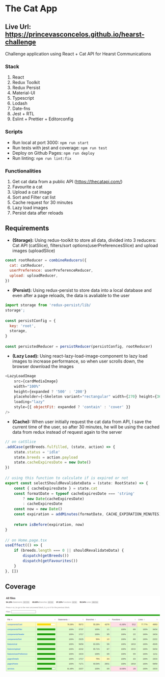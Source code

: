 # The Cat App

## Live Url: https://princevasconcelos.github.io/hearst-challenge

Challenge application using React + Cat API for Hearst Communications
### Stack

1. React
2. Redux Toolkit
3. Redux Persist
4. Material-UI
5. Typescript
6. Lodash
7. Date-fns
8. Jest + RTL
9. Eslint + Prettier + Editorconfig

### Scripts

- Run local at port 3000: `npm run start`
- Run tests with jest and coverage: `npm run test`
- Deploy on Github Pages: `npm run deploy`
- Run linting: `npm run lint:fix`

### Functionalities

1. Get cat data from a public API (https://thecatapi.com/)
2. Favourite a cat
3. Upload a cat image
4. Sort and Filter cat list
5. Cache request for 30 minutes
6. Lazy load images
7. Persist data after reloads


## Requirements

- **(Storage):** Using redux-toolkit to store all data, divided into 3 reducers: Cat API (catSlice), filters/sort options(userPreferencesSlice) and upload images (uploadSlice)
```js
const rootReducer = combineReducers({ 
  cat: catReducer,
  userPreference: userPreferenceReducer,
  upload: uploadReducer,
})
```

- **(Persist):** Using redux-persist to store data into a local database and even after a page reloads, the data is avaliable to the user
```js
import storage from 'redux-persist/lib/
storage';

const persistConfig = {
  key: 'root',
  storage,
}

const persistedReducer = persistReducer(persistConfig, rootReducer)
```

- **(Lazy Load):** Using react-lazy-load-image-component to lazy load images to increase performance, so when user scrolls down, the browser download the images
```js
<LazyLoadImage
    src={cardMediaImage}
    width="100%"
    height={expanded ? '500' : '200'}
    placeholder={<Skeleton variant="rectangular" width={270} height={360} />}
    loading="lazy"
    style={{ objectFit: expanded ? 'contain' : 'cover' }}
/>
```

- **(Cache):** When user initially request the cat data from API, I save the current time of the user, so after 30 minutes, he will be using the cached data from redux instead of request again to the server
```js
// on catSlice
.addCase(getBreeds.fulfilled, (state, action) => {
    state.status = 'idle'
    state.breeds = action.payload
    state.cacheExpiresDate = new Date()
})

// using this function to calculate if is expired or not
export const selectShouldRevalidateData = (state: RootState) => {
    const { cacheExpiresDate } = state.cat
    const formatDate = typeof cacheExpiresDate === 'string'
        ? new Date(cacheExpiresDate)
        : cacheExpiresDate
    const now = new Date()
    const expiration = addMinutes(formatDate, CACHE_EXPIRATION_MINUTES)

    return isBefore(expiration, now)
}

// on Home.page.tsx
useEffect(() => {
    if (breeds.length === 0 || shouldRevalidateData) {
        dispatch(getBreeds())
        dispatch(getFavourites())
    }
}, [])
```

## Coverage

![Alt text](./public/coverage.png?raw=true "Coverage")
